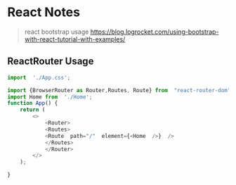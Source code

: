 # React Notes

> react bootstrap usage 
https://blog.logrocket.com/using-bootstrap-with-react-tutorial-with-examples/

## ReactRouter Usage
``` javascript
import  './App.css';

import {BrowserRouter as Router,Routes, Route} from  "react-router-dom";
import Home from  './Home';
function App() {
	return (
		<>
			<Router>
			<Routes>
			<Route  path="/"  element={<Home  />}  />
			</Routes>
			</Router>
		</>
	);

}
```

